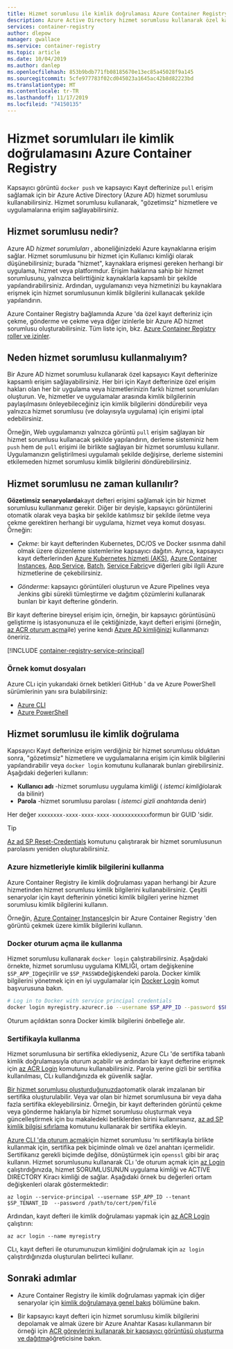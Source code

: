 ```yaml
---
title: Hizmet sorumlusu ile kimlik doğrulaması Azure Container Registry
description: Azure Active Directory hizmet sorumlusu kullanarak özel kapsayıcı kayıt defterinizde görüntülere erişim sağlayın.
services: container-registry
author: dlepow
manager: gwallace
ms.service: container-registry
ms.topic: article
ms.date: 10/04/2019
ms.author: danlep
ms.openlocfilehash: 853b9bdb771fb08185670e13ec85a45028f9a145
ms.sourcegitcommit: 5cfe977783f02cd045023a1645ac42b8d82223bd
ms.translationtype: MT
ms.contentlocale: tr-TR
ms.lasthandoff: 11/17/2019
ms.locfileid: "74150135"
---
```

# <a name="azure-container-registry-authentication-with-service-principals"></a>Hizmet sorumluları ile kimlik doğrulamasını Azure Container Registry

Kapsayıcı görüntü `docker push` ve kapsayıcı Kayıt defterinize `pull` erişim sağlamak için bir Azure Active Directory (Azure AD) hizmet sorumlusu kullanabilirsiniz. Hizmet sorumlusu kullanarak, "gözetimsiz" hizmetlere ve uygulamalarına erişim sağlayabilirsiniz.

## <a name="what-is-a-service-principal"></a>Hizmet sorumlusu nedir?

Azure AD *hizmet sorumluları* , aboneliğinizdeki Azure kaynaklarına erişim sağlar. Hizmet sorumlusunu bir hizmet için Kullanıcı kimliği olarak düşünebilirsiniz; burada "hizmet", kaynaklara erişmesi gereken herhangi bir uygulama, hizmet veya platformdur. Erişim haklarına sahip bir hizmet sorumlusunu, yalnızca belirttiğiniz kaynaklarla kapsamlı bir şekilde yapılandırabilirsiniz. Ardından, uygulamanızı veya hizmetinizi bu kaynaklara erişmek için hizmet sorumlusunun kimlik bilgilerini kullanacak şekilde yapılandırın.

Azure Container Registry bağlamında Azure 'da özel kayıt defteriniz için çekme, gönderme ve çekme veya diğer izinlerle bir Azure AD hizmet sorumlusu oluşturabilirsiniz. Tüm liste için, bkz. [Azure Container Registry roller ve izinler](container-registry-roles.md).

## <a name="why-use-a-service-principal"></a>Neden hizmet sorumlusu kullanmalıyım?

Bir Azure AD hizmet sorumlusu kullanarak özel kapsayıcı Kayıt defterinize kapsamlı erişim sağlayabilirsiniz. Her biri için Kayıt defterinize özel erişim hakları olan her bir uygulama veya hizmetlerinizin farklı hizmet sorumluları oluşturun. Ve, hizmetler ve uygulamalar arasında kimlik bilgilerinin paylaşılmasını önleyebileceğiniz için kimlik bilgilerini döndürebilir veya yalnızca hizmet sorumlusu (ve dolayısıyla uygulama) için erişimi iptal edebilirsiniz.

Örneğin, Web uygulamanızı yalnızca görüntü `pull` erişim sağlayan bir hizmet sorumlusu kullanacak şekilde yapılandırın, derleme sisteminiz hem `push` hem de `pull` erişimi ile birlikte sağlayan bir hizmet sorumlusu kullanır. Uygulamanızın geliştirilmesi uygulamalı şekilde değişirse, derleme sistemini etkilemeden hizmet sorumlusu kimlik bilgilerini döndürebilirsiniz.

## <a name="when-to-use-a-service-principal"></a>Hizmet sorumlusu ne zaman kullanılır?

**Gözetimsiz senaryolarda**kayıt defteri erişimi sağlamak için bir hizmet sorumlusu kullanmanız gerekir. Diğer bir deyişle, kapsayıcı görüntülerini otomatik olarak veya başka bir şekilde katılımsız bir şekilde iletme veya çekme gerektiren herhangi bir uygulama, hizmet veya komut dosyası. Örneğin:

  * *Çekme*: bir kayıt defterinden Kubernetes, DC/OS ve Docker sısınma dahil olmak üzere düzenleme sistemlerine kapsayıcı dağıtın. Ayrıca, kapsayıcı kayıt defterlerinden [Azure Kubernetes hizmeti (AKS)](../aks/cluster-container-registry-integration.md), [Azure Container Instances](container-registry-auth-aci.md), [App Service](../app-service/index.yml), [Batch](../batch/index.yml), [Service Fabric](/azure/service-fabric/)ve diğerleri gibi ilgili Azure hizmetlerine de çekebilirsiniz.

  * *Gönderme*: kapsayıcı görüntüleri oluşturun ve Azure Pipelines veya Jenkins gibi sürekli tümleştirme ve dağıtım çözümlerini kullanarak bunları bir kayıt defterine gönderin.

Bir kayıt defterine bireysel erişim için, örneğin, bir kapsayıcı görüntüsünü geliştirme iş istasyonunuza el ile çektiğinizde, kayıt defteri erişimi (örneğin, [az ACR oturum açma][az-acr-login]ile) yerine kendı [Azure AD kimliğinizi](container-registry-authentication.md#individual-login-with-azure-ad) kullanmanızı öneririz.

[!INCLUDE [container-registry-service-principal](../../includes/container-registry-service-principal.md)]

### <a name="sample-scripts"></a>Örnek komut dosyaları

Azure CLı için yukarıdaki örnek betikleri GitHub ' da ve Azure PowerShell sürümlerinin yanı sıra bulabilirsiniz:

* [Azure CLI][acr-scripts-cli]
* [Azure PowerShell][acr-scripts-psh]

## <a name="authenticate-with-the-service-principal"></a>Hizmet sorumlusu ile kimlik doğrulama

Kapsayıcı Kayıt defterinize erişim verdiğiniz bir hizmet sorumlusu olduktan sonra, "gözetimsiz" hizmetlere ve uygulamalarına erişim için kimlik bilgilerini yapılandırabilir veya `docker login` komutunu kullanarak bunları girebilirsiniz. Aşağıdaki değerleri kullanın:

* **Kullanıcı adı** -hizmet sorumlusu uygulama kimliği ( *istemci kimliği*olarak da bilinir)
* **Parola** -hizmet sorumlusu parolası ( *istemci gizli anahtarı*da denir)

Her değer `xxxxxxxx-xxxx-xxxx-xxxx-xxxxxxxxxxxx`formun bir GUID 'sidir. 

> [!TIP]
> [Az ad SP Reset-Credentials](/cli/azure/ad/sp/credential#az-ad-sp-credential-reset) komutunu çalıştırarak bir hizmet sorumlusunun parolasını yeniden oluşturabilirsiniz.
>

### <a name="use-credentials-with-azure-services"></a>Azure hizmetleriyle kimlik bilgilerini kullanma

Azure Container Registry ile kimlik doğrulaması yapan herhangi bir Azure hizmetinden hizmet sorumlusu kimlik bilgilerini kullanabilirsiniz.  Çeşitli senaryolar için kayıt defterinin yönetici kimlik bilgileri yerine hizmet sorumlusu kimlik bilgilerini kullanın.

Örneğin, [Azure Container Instances](container-registry-auth-aci.md)Için bir Azure Container Registry 'den görüntü çekmek üzere kimlik bilgilerini kullanın.

### <a name="use-with-docker-login"></a>Docker oturum açma ile kullanma

Hizmet sorumlusu kullanarak `docker login` çalıştırabilirsiniz. Aşağıdaki örnekte, hizmet sorumlusu uygulama KIMLIĞI, ortam değişkenine `$SP_APP_ID`geçirilir ve `$SP_PASSWD`değişkendeki parola. Docker kimlik bilgilerini yönetmek için en iyi uygulamalar için [Docker Login](https://docs.docker.com/engine/reference/commandline/login/) komut başvurusuna bakın.

```bash
# Log in to Docker with service principal credentials
docker login myregistry.azurecr.io --username $SP_APP_ID --password $SP_PASSWD
```

Oturum açıldıktan sonra Docker kimlik bilgilerini önbelleğe alır.

### <a name="use-with-certificate"></a>Sertifikayla kullanma

Hizmet sorumlusuna bir sertifika eklediyseniz, Azure CLı 'de sertifika tabanlı kimlik doğrulamasıyla oturum açabilir ve ardından bir kayıt defterine erişmek için [az ACR Login][az-acr-login] komutunu kullanabilirsiniz. Parola yerine gizli bir sertifika kullanılması, CLı kullandığınızda ek güvenlik sağlar. 

[Bir hizmet sorumlusu oluşturduğunuzda](/cli/azure/create-an-azure-service-principal-azure-cli)otomatik olarak imzalanan bir sertifika oluşturulabilir. Veya var olan bir hizmet sorumlusuna bir veya daha fazla sertifika ekleyebilirsiniz. Örneğin, bir kayıt defterinden görüntü çekme veya gönderme haklarıyla bir hizmet sorumlusu oluşturmak veya güncelleştirmek için bu makaledeki betiklerden birini kullanırsanız, [az ad SP kimlik bilgisi sıfırlama][az-ad-sp-credential-reset] komutunu kullanarak bir sertifika ekleyin.

[Azure CLI 'da oturum açmak](/cli/azure/authenticate-azure-cli#sign-in-with-a-service-principal)için hizmet sorumlusu 'nı sertifikayla birlikte kullanmak için, sertifika pek biçiminde olmalı ve özel anahtarı içermelidir. Sertifikanız gerekli biçimde değilse, dönüştürmek için `openssl` gibi bir araç kullanın. Hizmet sorumlusunu kullanarak CLı 'de oturum açmak için [az Login][az-login] çalıştırdığınızda, hizmet SORUMLUSUNUN uygulama kimliği ve ACTIVE DIRECTORY Kiracı kimliği de sağlar. Aşağıdaki örnek bu değerleri ortam değişkenleri olarak göstermektedir:

```azurecli
az login --service-principal --username $SP_APP_ID --tenant $SP_TENANT_ID  --password /path/to/cert/pem/file
```

Ardından, kayıt defteri ile kimlik doğrulaması yapmak için [az ACR Login][az-acr-login] çalıştırın:

```azurecli
az acr login --name myregistry
```

CLı, kayıt defteri ile oturumunuzun kimliğini doğrulamak için `az login` çalıştırdığınızda oluşturulan belirteci kullanır.

## <a name="next-steps"></a>Sonraki adımlar

* Azure Container Registry ile kimlik doğrulaması yapmak için diğer senaryolar için [kimlik doğrulamaya genel bakış](container-registry-authentication.md) bölümüne bakın.

* Bir kapsayıcı kayıt defteri için hizmet sorumlusu kimlik bilgilerini depolamak ve almak üzere bir Azure Anahtar Kasası kullanmanın bir örneği için [ACR görevlerini kullanarak bir kapsayıcı görüntüsü oluşturma ve dağıtma](container-registry-tutorial-quick-task.md)öğreticisine bakın.

<!-- LINKS - External -->
[acr-scripts-cli]: https://github.com/Azure/azure-docs-cli-python-samples/tree/master/container-registry
[acr-scripts-psh]: https://github.com/Azure/azure-docs-powershell-samples/tree/master/container-registry

<!-- LINKS - Internal -->
[az-acr-login]: /cli/azure/acr#az-acr-login
[az-login]: /cli/azure/reference-index#az-login
[az-ad-sp-credential-reset]: /cli/azure/ad/sp/credential#az-ad-sp-credential-reset
